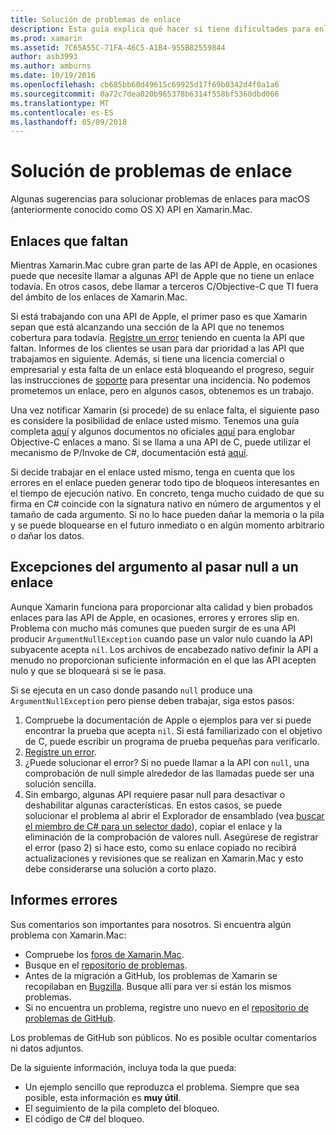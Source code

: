 ```yaml
---
title: Solución de problemas de enlace
description: Esta guía explica qué hacer si tiene dificultades para enlazar una biblioteca de C de objetivo.
ms.prod: xamarin
ms.assetid: 7C65A55C-71FA-46C5-A1B4-955B82559844
author: asb3993
ms.author: amburns
ms.date: 10/19/2016
ms.openlocfilehash: cb685bb60d49615c69925d17f69b0342d4f0a1a6
ms.sourcegitcommit: 0a72c7dea020b965378b6314f558bf5360dbd066
ms.translationtype: MT
ms.contentlocale: es-ES
ms.lasthandoff: 05/09/2018
---
```

# <a name="binding-troubleshooting"></a>Solución de problemas de enlace

Algunas sugerencias para solucionar problemas de enlaces para macOS (anteriormente conocido como OS X) API en Xamarin.Mac.

## <a name="missing-bindings"></a>Enlaces que faltan

Mientras Xamarin.Mac cubre gran parte de las API de Apple, en ocasiones puede que necesite llamar a algunas API de Apple que no tiene un enlace todavía. En otros casos, debe llamar a terceros C/Objective-C que TI fuera del ámbito de los enlaces de Xamarin.Mac.

Si está trabajando con una API de Apple, el primer paso es que Xamarin sepan que está alcanzando una sección de la API que no tenemos cobertura para todavía. [Registre un error](#reporting-bugs) teniendo en cuenta la API que faltan. Informes de los clientes se usan para dar prioridad a las API que trabajamos en siguiente. Además, si tiene una licencia comercial o empresarial y esta falta de un enlace está bloqueando el progreso, seguir las instrucciones de [soporte](http://xamarin.com/support) para presentar una incidencia. No podemos prometemos un enlace, pero en algunos casos, obtenemos es un trabajo.

Una vez notificar Xamarin (si procede) de su enlace falta, el siguiente paso es considere la posibilidad de enlace usted mismo. Tenemos una guía completa [aquí](~/cross-platform/macios/binding/overview.md) y algunos documentos no oficiales [aquí](http://brendanzagaeski.appspot.com/xamarin/0002.html) para englobar Objective-C enlaces a mano. Si se llama a una API de C, puede utilizar el mecanismo de P/Invoke de C#, documentación está [aquí](http://www.mono-project.com/docs/advanced/pinvoke/).

Si decide trabajar en el enlace usted mismo, tenga en cuenta que los errores en el enlace pueden generar todo tipo de bloqueos interesantes en el tiempo de ejecución nativo. En concreto, tenga mucho cuidado de que su firma en C# coincide con la signatura nativo en número de argumentos y el tamaño de cada argumento. Si no lo hace pueden dañar la memoria o la pila y se puede bloquearse en el futuro inmediato o en algún momento arbitrario o dañar los datos.

## <a name="argument-exceptions-when-passing-null-to-a-binding"></a>Excepciones del argumento al pasar null a un enlace

Aunque Xamarin funciona para proporcionar alta calidad y bien probados enlaces para las API de Apple, en ocasiones, errores y errores slip en. Problema con mucho más comunes que pueden surgir de es una API producir `ArgumentNullException` cuando pase un valor nulo cuando la API subyacente acepta `nil`. Los archivos de encabezado nativo definir la API a menudo no proporcionan suficiente información en el que las API acepten nulo y que se bloqueará si se le pasa.

Si se ejecuta en un caso donde pasando `null` produce una `ArgumentNullException` pero piense deben trabajar, siga estos pasos:

1. Compruebe la documentación de Apple o ejemplos para ver si puede encontrar la prueba que acepta `nil`. Si está familiarizado con el objetivo de C, puede escribir un programa de prueba pequeñas para verificarlo.
2. [Registre un error](#reporting-bugs).
3. ¿Puede solucionar el error? Si no puede llamar a la API con `null`, una comprobación de null simple alrededor de las llamadas puede ser una solución sencilla.
4. Sin embargo, algunas API requiere pasar null para desactivar o deshabilitar algunas características. En estos casos, se puede solucionar el problema al abrir el Explorador de ensamblado (vea [buscar el miembro de C# para un selector dado](~/mac/app-fundamentals/mac-apis.md#finding_selector)), copiar el enlace y la eliminación de la comprobación de valores null. Asegúrese de registrar el error (paso 2) si hace esto, como su enlace copiado no recibirá actualizaciones y revisiones que se realizan en Xamarin.Mac y esto debe considerarse una solución a corto plazo.

<a name="reporting-bugs"/>

## <a name="reporting-bugs"></a>Informes errores

Sus comentarios son importantes para nosotros. Si encuentra algún problema con Xamarin.Mac:

- Compruebe los [foros de Xamarin.Mac](https://forums.xamarin.com/categories/mac).
- Busque en el [repositorio de problemas](https://github.com/xamarin/xamarin-macios/issues). 
- Antes de la migración a GitHub, los problemas de Xamarin se recopilaban en [Bugzilla](https://bugzilla.xamarin.com/describecomponents.cgi). Busque allí para ver si están los mismos problemas.
- Si no encuentra un problema, registre uno nuevo en el [repositorio de problemas de GitHub](https://github.com/xamarin/xamarin-macios/issues/new).

Los problemas de GitHub son públicos. No es posible ocultar comentarios ni datos adjuntos. 

De la siguiente información, incluya toda la que pueda:

- Un ejemplo sencillo que reproduzca el problema. Siempre que sea posible, esta información es **muy útil**. 
- El seguimiento de la pila completo del bloqueo.
- El código de C# del bloqueo. 
